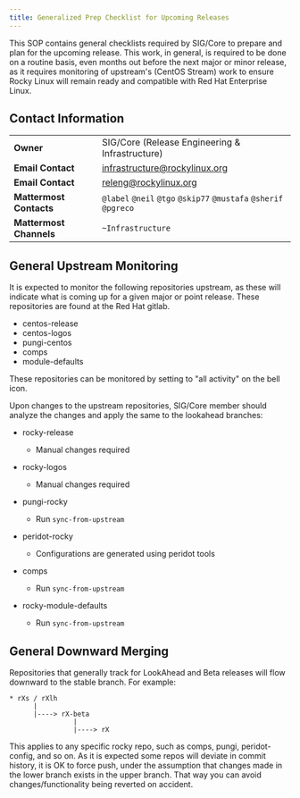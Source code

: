 ```yaml
---
title: Generalized Prep Checklist for Upcoming Releases
---
```


This SOP contains general checklists required by SIG/Core to prepare and plan
for the upcoming release. This work, in general, is required to be done on a
routine basis, even months out before the next major or minor release, as it
requires monitoring of upstream's (CentOS Stream) work to ensure Rocky Linux
will remain ready and compatible with Red Hat Enterprise Linux.

## Contact Information

| | |
| - | - |
| **Owner** | SIG/Core (Release Engineering & Infrastructure) |
| **Email Contact** | infrastructure@rockylinux.org |
| **Email Contact** | releng@rockylinux.org |
| **Mattermost Contacts** | `@label` `@neil` `@tgo` `@skip77` `@mustafa` `@sherif` `@pgreco` |
| **Mattermost Channels** | `~Infrastructure` |

## General Upstream Monitoring

It is expected to monitor the following repositories upstream, as these will
indicate what is coming up for a given major or point release. These
repositories are found at the Red Hat gitlab.

* centos-release
* centos-logos
* pungi-centos
* comps
* module-defaults

These repositories can be monitored by setting to "all activity" on the bell
icon.

Upon changes to the upstream repositories, SIG/Core member should analyze the
changes and apply the same to the lookahead branches:

* rocky-release

    * Manual changes required

* rocky-logos

    * Manual changes required

* pungi-rocky

    * Run `sync-from-upstream`

* peridot-rocky

    * Configurations are generated using peridot tools

* comps

    * Run `sync-from-upstream`

* rocky-module-defaults

    * Run `sync-from-upstream`

## General Downward Merging

Repositories that generally track for LookAhead and Beta releases will flow
downward to the stable branch. For example:

```
* rXs / rXlh
      |
      |----> rX-beta
                |
                |----> rX
```

This applies to any specific rocky repo, such as comps, pungi, peridot-config,
and so on. As it is expected some repos will deviate in commit history, it is OK
to force push, under the assumption that changes made in the lower branch exists
in the upper branch. That way you can avoid changes/functionality being reverted
on accident.

